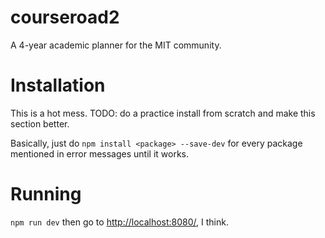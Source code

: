 # courseroad2
A 4-year academic planner for the MIT community.

# Installation
This is a hot mess. TODO: do a practice install from scratch and make this section better.

Basically, just do `npm install <package> --save-dev` for every package mentioned in error messages until it works.

# Running
`npm run dev` then go to <http://localhost:8080/>, I think.